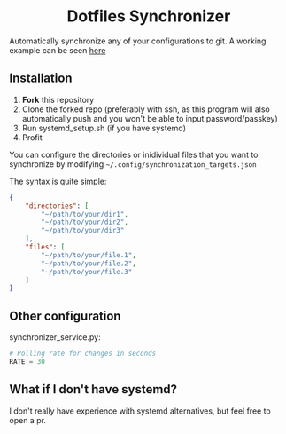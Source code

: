 <h1 align="center">Dotfiles Synchronizer</h1>

Automatically synchronize any of your configurations to git. A working example can be seen [here](https://github.com/TheAlexDev23/dotfiles)

## Installation

1. **Fork** this repository
2. Clone the forked repo (preferably with ssh, as this program will also automatically push and you won't be able to input password/passkey)
3. Run systemd_setup.sh (if you have systemd) 
4. Profit

You can configure the directories or inidividual files that you want to synchronize by modifying `~/.config/synchronization_targets.json`

The syntax is quite simple:

```json
{
    "directories": [
        "~/path/to/your/dir1",
        "~/path/to/your/dir2",
        "~/path/to/your/dir3"
    ],
    "files": [
        "~/path/to/your/file.1",
        "~/path/to/your/file.2",
        "~/path/to/your/file.3"
    ]
}
```

## Other configuration

synchronizer_service.py:
```python
# Polling rate for changes in seconds
RATE = 30
```


## What if I don't have systemd?
I don't really have experience with systemd alternatives, but feel free to open a pr.
